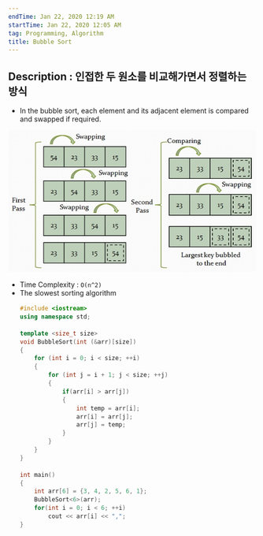 ```yaml
---
endTime: Jan 22, 2020 12:19 AM
startTime: Jan 22, 2020 12:05 AM
tag: Programming, Algorithm
title: Bubble Sort
---
```


## Description : 인접한 두 원소를 비교해가면서 정렬하는 방식

- In the bubble sort, each element and its adjacent element is compared and swapped if required.

![](BubbleSort/Untitled.png)

- Time Complexity : `O(n^2)`
- The slowest sorting algorithm
	```cpp
	#include <iostream>
	using namespace std;
	
	template <size_t size>
	void BubbleSort(int (&arr)[size])
	{
		for (int i = 0; i < size; ++i)
		{
			for (int j = i + 1; j < size; ++j)
			{
				if(arr[i] > arr[j])
				{
					int temp = arr[i];
					arr[i] = arr[j];
					arr[j] = temp;
				} 
			}
		}
	}
	
	int main()
	{
		int arr[6] = {3, 4, 2, 5, 6, 1};
		BubbleSort<6>(arr);
		for(int i = 0; i < 6; ++i)
			cout << arr[i] << ","; 
	}
	```